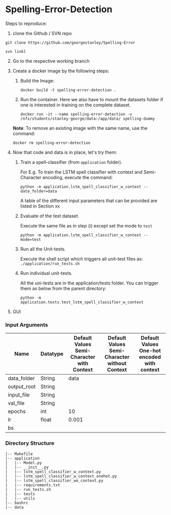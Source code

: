 # Spelling-Error-Detection

Steps to reproduce:
1. clone the Github / SVN repo
```
git clone https://github.com/georgestanley/Spelling-Error

svn linkl
```
2. Go to the respective working branch
3. Create a docker image by the following steps:
   1. Build the Image:
   
       ```docker build -t spelling-error-detection .```
   2. Run the container. Here we also have to mount the datasets folder if one is interested in training on the complete dataset.

        ```docker run -it --name spelling-error-detection -v /nfs/students/stanley-george/data:/app/data/ spelling-dummy```
   
   **Note**: To remove an existing image with the same name, use the command:
        
   ```docker rm spelling-error-detection```
4. Now that code and data is in place, let's try them:
   1. Train a spell-classifier (from `application` folder).

      For E.g. To train the LSTM spell classifier with context and Semi-Character encoding, execute the command:
      
      `python -m application.lstm_spell_classifier_w_context --data_folder=data`

      A table of the different input parameters that can be provided are listed in Section xx

   2. Evaluate of the test dataset.

      Execute the same file as in step (i) except set the mode to `test`

      `python -m application.lstm_spell_classifier_w_context --mode=test`
   3. Run all the Unit-tests.
      
      Execute the shell script which triggers all unit-test files as: `./application/run_tests.sh`
   4. Run individual unit-tests.

      All the uni-tests are in the application/tests folder. You can trigger them as below from the parent directory:
   
      `python -m application.tests.test_lstm_spell_classifier_w_context`

6. GUI

### Input Arguments

| Name        | Datatype | Default Values<br/>Semi-Character with Context | Default Values<br/>Semi-Character without Context | Default Values<br/>One-hot encoded with context |
|-------------|----------|------------------------------------------------|---------------------------------------------------|-------------------------------------------------|
| data_folder | String   | data                                           |                                                   |                                                 |
| output_root | String   |                                                |                                                   |                                                 |
| input_file  | String   |                                                |                                                   |                                                 |
| val_file    | String   |                                                |                                                   |                                                 |
| epochs      | int      | 10                                             |                                                   |                                                 |
| lr          | float    | 0.001                                          |                                                   |                                                 |
| bs          |          |                                                |                                                   |                                                 |



### Directory Structure

```
|-- Makefile
|-- application
|   |-- Model.py
|   |-- __init__.py
|   |-- lstm_spell_classifier_w_context.py
|   |-- lstm_spell_classifier_w_context_onehot.py
|   |-- lstm_spell_classifier_wo_context.py
|   |-- requirements.txt
|   |-- run_tests.sh
|   |-- tests
|   |-- utils
|-- bashrc
|-- data



```